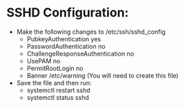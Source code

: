 # SSHD Configuration:
* Make the following changes to /etc/ssh/sshd_config
  - PubkeyAuthentication yes
  - PasswordAuthentication no
  - ChallengeResponseAuthentication no
  - UsePAM no
  - PermitRootLogin no 
  - Banner /etc/warning (You will need to create this file)
* Save the file and then run:
  - systemctl restart sshd
  - systemctl status sshd
